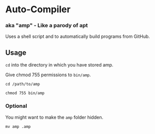 #  Auto-Compiler
### aka "amp" - Like a parody of apt
Uses a shell script and  to automatically build programs from GitHub.

## Usage
`cd` into the directory in which you have stored amp.

Give chmod 755 permissions to `bin/amp`.

```console
cd /path/to/amp
```
```console
chmod 755 bin/amp
```
### Optional
You might want to make the `amp` folder hidden.
```console
mv amp .amp
```
